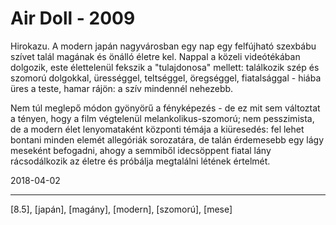 # Air Doll - 2009

Hirokazu. A modern japán nagyvárosban egy nap egy felfújható szexbábu szívet talál magának és önálló életre kel. Nappal a közeli videótékában dolgozik, este élettelenül fekszik a "tulajdonosa" mellett: találkozik szép és szomorú dolgokkal, ürességgel, teltséggel, öregséggel, fiatalsággal - hiába üres a teste, hamar rájön: a szív mindennél nehezebb.

Nem túl meglepő módon gyönyörű a fényképezés - de ez mit sem változtat a tényen, hogy a film végtelenül melankolikus-szomorú; nem pesszimista, de a modern élet lenyomataként központi témája a kiüresedés: fel lehet bontani minden elemét allegóriák sorozatára, de talán érdemesebb egy lágy meseként befogadni, ahogy a semmiből idecsöppent fiatal lány rácsodálkozik az életre és próbálja megtalálni létének értelmét.

2018-04-02

----

[8.5], [japán], [magány], [modern], [szomorú], [mese]
